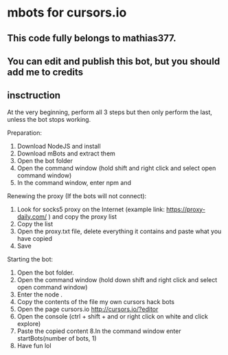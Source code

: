 # mbots for cursors.io  
## This code fully belongs to mathias377.  
## You can edit and publish this bot, but you should add me to credits

## insctruction
At the very beginning, perform all 3 steps but then only perform the last, unless the bot stops working.

Preparation:
1. Download NodeJS and install
2. Download mBots and extract them
3. Open the bot folder
4. Open the command window (hold shift and right click and select open command window)
5. In the command window, enter npm and

Renewing the proxy (If the bots will not connect):
1. Look for socks5 proxy on the Internet (example link: https://proxy-daily.com/ ) and copy the proxy list
2. Copy the list
3. Open the proxy.txt file, delete everything it contains and paste what you have copied
4. Save

Starting the bot:
1. Open the bot folder.
2. Open the command window (hold down shift and right click and select open command window)
3. Enter the node .
4. Copy the contents of the file my own cursors hack bots
5. Open the page cursors.io http://cursors.io/?editor
6. Open the console (ctrl + shift + and or right click on white and click explore)
7. Paste the copied content
8.In the command window enter startBots(number of bots, 1)
9. Have fun lol
